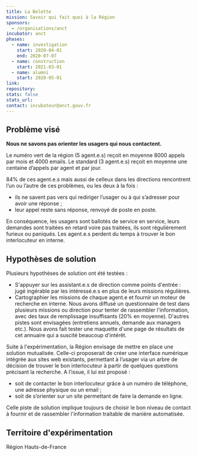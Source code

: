 ```yaml
---
title: La Belette
mission: Savoir qui fait quoi à la Région
sponsors:
  - /organisations/anct
incubator: anct
phases:
  - name: investigation
    start: 2020-04-01
    end: 2020-07-07
  - name: construction
    start: 2021-03-01
  - name: alumni
    start: 2020-05-01
link:
repository:
stats: false
stats_url:
contact: incubateur@anct.gouv.fr
---
```


## Problème visé

**Nous ne savons pas orienter les usagers qui nous contactent.**

Le numéro vert de la région (5 agent.e.s) reçoit en moyenne 8000 appels par mois et 4000 emails. Le standard (3 agent.e.s) reçoit en moyenne une centaine d’appels par agent et par jour.

84% de ces agent.e.s mais aussi de celleux dans les directions rencontrent l’un ou l’autre de ces problèmes, ou les deux à la fois :
- ils ne savent pas vers qui rediriger l’usager ou à qui s’adresser pour avoir une réponse ;
- leur appel reste sans réponse, renvoyé de poste en poste.

En conséquence, les usagers sont ballotés de service en service, leurs demandes sont traitées en retard voire pas traitées, ils sont régulièrement furieux ou paniqués.
Les agent.e.s perdent du temps à trouver le bon interlocuteur en interne.

## Hypothèses de solution
Plusieurs hypothèses de solution ont été testées :
- S'appuyer sur les assistant.e.s de direction comme points d'entrée : jugé ingérable par les intéressé.e.s en plus de leurs missions régulières.
- Cartographier les missions de chaque agent.e et fournir un moteur de recherche en interne. Nous avons diffusé un questionnaire de test dans plusieurs missions ou direction pour tenter de rassembler l'information, avec des taux de remplissage insuffisants (20% en moyenne). D'autres pistes sont envisagées (entretiens annuels, demande aux managers etc.). Nous avons fait tester une maquette d'une page de résultats de cet annuaire qui a suscité beaucoup d'intérêt.

Suite à l'expérimentation, la Région envisage de mettre en place une solution mutualisée. Celle-ci proposerait de créer une interface numérique intégrée aux sites web existants, permettant à l’usager via un arbre de décision de trouver le bon interlocuteur à partir de quelques questions précisant la recherche. A l’issue, il lui est proposé :

- soit de contacter le bon interlocuteur grâce à un numéro de téléphone, une adresse physique ou un email ;
- soit de s’orienter sur un site permettant de faire la demande en ligne.

Celle piste de solution implique toujours de choisir le bon niveau de contact à fournir et de rassembler l'information traitable de manière automatisée.

## Territoire d'expérimentation
Région Hauts-de-France

